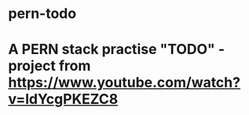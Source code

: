 # pern-todo
# A PERN stack practise "TODO" -project from https://www.youtube.com/watch?v=ldYcgPKEZC8
